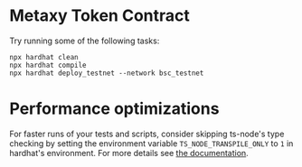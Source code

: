 # Metaxy Token Contract

Try running some of the following tasks:

```shell
npx hardhat clean
npx hardhat compile
npx hardhat deploy_testnet --network bsc_testnet
```

# Performance optimizations

For faster runs of your tests and scripts, consider skipping ts-node's type checking by setting the environment variable `TS_NODE_TRANSPILE_ONLY` to `1` in hardhat's environment. For more details see [the documentation](https://hardhat.org/guides/typescript.html#performance-optimizations).
